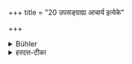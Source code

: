 +++
title = "20 उपसङ्ग्राह्य आचार्य इत्येके"

+++

<details><summary>Bühler</summary>

20. But some declare that he ought to embrace the (feet of his) teacher (at every occasion instead of saluting him).
</details>

<details><summary>हरदत्त-टीका</summary>

## सूत्रम्
उपसंग्राह्य आचार्य इत्येके ॥२०॥  
### टिप्पनी
अभिवादनप्रसङ्गे सदैव उपसंग्राह्य आचार्य इत्येके मन्यन्ते ॥ २० ॥
</details>
